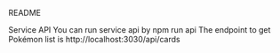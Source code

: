 README


Service API
You can run service api by npm run api
The endpoint to get Pokémon list is http://localhost:3030/api/cards
